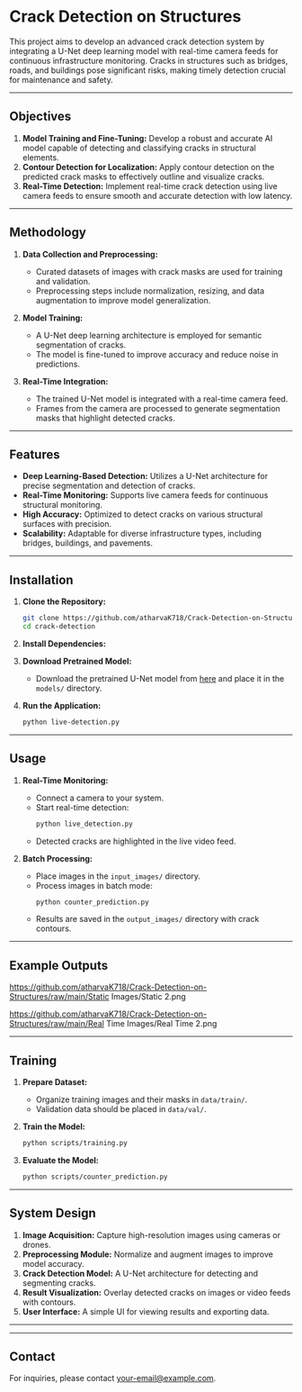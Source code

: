 # Crack Detection on Structures

This project aims to develop an advanced crack detection system by integrating a U-Net deep learning model with real-time camera feeds for continuous infrastructure monitoring. Cracks in structures such as bridges, roads, and buildings pose significant risks, making timely detection crucial for maintenance and safety.

---

## Objectives

1. **Model Training and Fine-Tuning:** Develop a robust and accurate AI model capable of detecting and classifying cracks in structural elements.
2. **Contour Detection for Localization:** Apply contour detection on the predicted crack masks to effectively outline and visualize cracks.
3. **Real-Time Detection:** Implement real-time crack detection using live camera feeds to ensure smooth and accurate detection with low latency.

---

## Methodology

1. **Data Collection and Preprocessing:**
   - Curated datasets of images with crack masks are used for training and validation.
   - Preprocessing steps include normalization, resizing, and data augmentation to improve model generalization.

2. **Model Training:**
   - A U-Net deep learning architecture is employed for semantic segmentation of cracks.
   - The model is fine-tuned to improve accuracy and reduce noise in predictions.

3. **Real-Time Integration:**
   - The trained U-Net model is integrated with a real-time camera feed.
   - Frames from the camera are processed to generate segmentation masks that highlight detected cracks.

---

## Features

- **Deep Learning-Based Detection:** Utilizes a U-Net architecture for precise segmentation and detection of cracks.
- **Real-Time Monitoring:** Supports live camera feeds for continuous structural monitoring.
- **High Accuracy:** Optimized to detect cracks on various structural surfaces with precision.
- **Scalability:** Adaptable for diverse infrastructure types, including bridges, buildings, and pavements.

---

## Installation

1. **Clone the Repository:**
   ```bash
   git clone https://github.com/atharvaK718/Crack-Detection-on-Structures.git
   cd crack-detection
   ```

2. **Install Dependencies:**

3. **Download Pretrained Model:**
   - Download the pretrained U-Net model from [here](#) and place it in the `models/` directory.

4. **Run the Application:**
   ```bash
   python live-detection.py
   ```

---


## Usage

1. **Real-Time Monitoring:**
   - Connect a camera to your system.
   - Start real-time detection:
     ```bash
     python live_detection.py
     ```
   - Detected cracks are highlighted in the live video feed.

2. **Batch Processing:**
   - Place images in the `input_images/` directory.
   - Process images in batch mode:
     ```bash
     python counter_prediction.py
     ```
   - Results are saved in the `output_images/` directory with crack contours.

---


## Example Outputs

https://github.com/atharvaK718/Crack-Detection-on-Structures/raw/main/Static Images/Static 2.png

https://github.com/atharvaK718/Crack-Detection-on-Structures/raw/main/Real Time Images/Real Time 2.png

---

## Training

1. **Prepare Dataset:**
   - Organize training images and their masks in `data/train/`.
   - Validation data should be placed in `data/val/`.

2. **Train the Model:**
   ```bash
   python scripts/training.py
   ```

3. **Evaluate the Model:**
   ```bash
   python scripts/counter_prediction.py
   ```

---

## System Design

1. **Image Acquisition:** Capture high-resolution images using cameras or drones.
2. **Preprocessing Module:** Normalize and augment images to improve model accuracy.
3. **Crack Detection Model:** A U-Net architecture for detecting and segmenting cracks.
4. **Result Visualization:** Overlay detected cracks on images or video feeds with contours.
5. **User Interface:** A simple UI for viewing results and exporting data.

---

---

## Contact

For inquiries, please contact [your-email@example.com](mailto:your-email@example.com).

